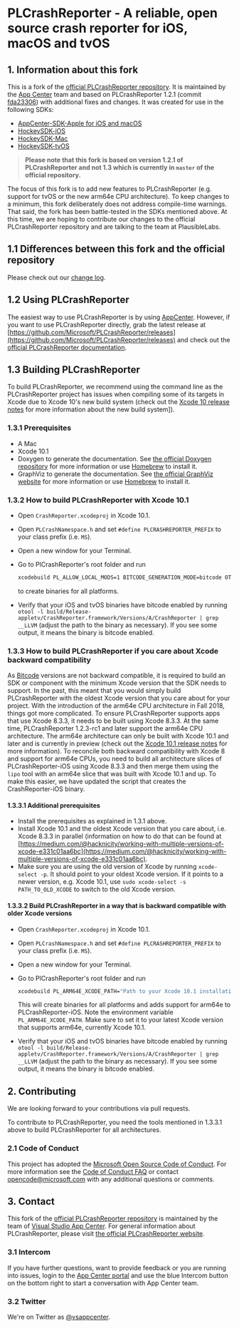 # PLCrashReporter - A reliable, open source crash reporter for iOS, macOS and tvOS

## 1. Information about this fork

This is a fork of the [official PLCrashReporter repository](https://github.com/plausiblelabs/plcrashreporter). It is maintained by the [App Center](https://appcenter.ms) team and based on PLCrashReporter 1.2.1 (commit [fda23306](https://github.com/Microsoft/PLCrashReporter/tree/fda233062b5586f5d01cc527af643168665226c0)) with additional fixes and changes.
It was created for use in the following SDKs:

* [AppCenter-SDK-Apple for iOS and macOS](https://github.com/Microsoft/AppCenter-SDK-Apple)
* [HockeySDK-iOS](https://github.com/BitStadium/HockeySDK-iOS)
* [HockeySDK-Mac](https://github.com/BitStadium/HockeySDK-Mac)
* [HockeySDK-tvOS](https://github.com/BitStadium/HockeySDK-tvOS)

> **Please note that this fork is based on version 1.2.1 of PLCrashReporter and not 1.3 which is currently in `master` of the official repository.**

The focus of this fork is to add new features to PLCrashReporter (e.g. support for tvOS or the new arm64e CPU architecture). To keep changes to a minimum, this fork deliberately does not address compile-time warnings. That said, the fork has been battle-tested in the SDKs mentioned above.
At this time, we are hoping to contribute our changes to the official PLCrashReporter repository and are talking to the team at PlausibleLabs.  

## 1.1 Differences between this fork and the official repository

Please check out our [change log](CHANGELOG.md).

## 1.2 Using PLCrashReporter

The easiest way to use PLCrashReporter is by using [AppCenter](https://appcenter.ms). However, if you want to use PLCrashReporter directly, grab the latest release at [https://github.com/Microsoft/PLCrashReporter/releases](https://github.com/Microsoft/PLCrashReporter/releases) and check out the [official PLCrashReporter documentation](https://www.plcrashreporter.org/documentation).

## 1.3 Building PLCrashReporter

To build PLCrashReporter, we recommend using the command line as the PLCrashReporter project has issues when compiling some of its targets in Xcode due to Xcode 10's new build system (check out the [Xcode 10 release notes](https://developer.apple.com/documentation/xcode_release_notes/xcode_10_release_notes/build_system_release_notes_for_xcode_10) for more information about the new build system]).

### 1.3.1 Prerequisites

* A Mac
* Xcode 10.1
* Doxygen to generate the documentation. See [the official Doxygen repository](https://github.com/doxygen/doxygen) for more information or use [Homebrew](https://brew.sh) to install it.
* GraphViz to generate the documentation. See [the official GraphViz website](https://www.graphviz.org/download/) for more information or use [Homebrew](https://brew.sh) to install it.

### 1.3.2 How to build PLCrashReporter with Xcode 10.1

* Open `CrashReporter.xcodeproj` in Xcode 10.1.
* Open `PLCrashNamespace.h` and set  `#define PLCRASHREPORTER_PREFIX` to your class prefix (i.e. `MS`).
* Open a new window for your Terminal.
* Go to PlCrashReporter's root folder and run

    ```bash
    xcodebuild PL_ALLOW_LOCAL_MODS=1 BITCODE_GENERATION_MODE=bitcode OTHER_CFLAGS="-fembed-bitcode" -configuration Release -target 'Disk Image'
    ```

    to create binaries for all platforms.
* Verify that your iOS and tvOS binaries have bitcode enabled by running `otool -l build/Release-appletv/CrashReporter.framework/Versions/A/CrashReporter | grep __LLVM` (adjust the path to the binary as necessary). If you see some output, it means the binary is bitcode enabled.

### 1.3.3 How to build PLCrashReporter if you care about Xcode backward compatibility

As [Bitcode](http://llvm.org/docs/BitCodeFormat.html) versions are not backward compatible, it is required to build an SDK or component with the minimum Xcode version that the SDK needs to support. In the past, this meant that you would simply build PLCrashReporter with the oldest Xcode version that you care about for your project. With the introduction of the arm64e CPU architecture in Fall 2018, things got more complicated.
To ensure PLCrashReporter supports apps that use Xcode 8.3.3, it needs to be built using Xcode 8.3.3. At the same time, PLCrashReporter 1.2.3-rc1 and later support the arm64e CPU architecture. The arm64e architecture can only be built with Xcode 10.1 and later and is currently in preview (check out the [Xcode 10.1 release notes](https://developer.apple.com/documentation/xcode_release_notes/xcode_10_1_release_notes) for more information). To reconcile both backward compatibility with Xcode 8 and support for arm64e CPUs, you need to build all architecture slices of PLCrashReporter-iOS using Xcode 8.3.3 and then merge them using the `lipo` tool with an arm64e slice that was built with Xcode 10.1 and up. To make this easier, we have updated the script that creates the CrashReporter-iOS binary.

#### 1.3.3.1 Additional prerequisites

* Install the prerequisites as explained in 1.3.1 above.
* Install Xcode 10.1 and the oldest Xcode version that you care about, i.e. Xcode 8.3.3 in parallel (information on how to do that can be found at [https://medium.com/@hacknicity/working-with-multiple-versions-of-xcode-e331c01aa6bc](https://medium.com/@hacknicity/working-with-multiple-versions-of-xcode-e331c01aa6bc).
* Make sure you are using the old version of Xcode by running `xcode-select -p`. It should point to your oldest Xcode version. If it points to a newer version, e.g. Xcode 10.1, use `sudo xcode-select -s PATH_TO_OLD_XCODE` to switch to the old Xcode version.

#### 1.3.3.2 Build PLCrashReporter in a way that is backward compatible with older Xcode versions

* Open `CrashReporter.xcodeproj` in Xcode 10.1.
* Open `PLCrashNamespace.h` and set  `#define PLCRASHREPORTER_PREFIX` to your class prefix (i.e. `MS`).
* Open a new window for your Terminal.
* Go to PlCrashReporter's root folder and run

    ```bash
    xcodebuild PL_ARM64E_XCODE_PATH="Path to your Xcode 10.1 installation" PL_ALLOW_LOCAL_MODS=1 BITCODE_GENERATION_MODE=bitcode OTHER_CFLAGS="-fembed-bitcode" -configuration Release -target 'Disk Image'
    ```

    This will create binaries for all platforms and adds support for arm64e to PLCrashReporter-iOS. Note the environment variable `PL_ARM64E_XCODE_PATH`. Make sure to set it to your latest Xcode version that supports arm64e, currently Xcode 10.1.
* Verify that your iOS and tvOS binaries have bitcode enabled by running `otool -l build/Release-appletv/CrashReporter.framework/Versions/A/CrashReporter | grep __LLVM` (adjust the path to the binary as necessary). If you see some output, it means the binary is bitcode enabled.

## 2. Contributing

We are looking forward to your contributions via pull requests.

To contribute to PLCrashReporter, you need the tools mentioned in 1.3.3.1 above to build PLCrashReporter for all architectures.

### 2.1 Code of Conduct

This project has adopted the [Microsoft Open Source Code of Conduct](https://opensource.microsoft.com/codeofconduct/). For more information see the [Code of Conduct FAQ](https://opensource.microsoft.com/codeofconduct/faq/) or contact [opencode@microsoft.com](mailto:opencode@microsoft.com) with any additional questions or comments.

## 3. Contact

This fork of the [official PLCrashReporter repository](https://github.com/plausiblelabs/plcrashreporter) is maintained by the team of [Visual Studio App Center](https://appcenter.ms). For general information about PLCrashReporter, please visit [the official PLCrashReporter website](http://plcrashreporter.org).

### 3.1 Intercom

If you have further questions, want to provide feedback or you are running into issues, login to the [App Center portal](https://appcenter.ms) and use the blue Intercom button on the bottom right to start a conversation with App Center team.

### 3.2 Twitter

We're on Twitter as [@vsappcenter](https://www.twitter.com/vsappcenter).
